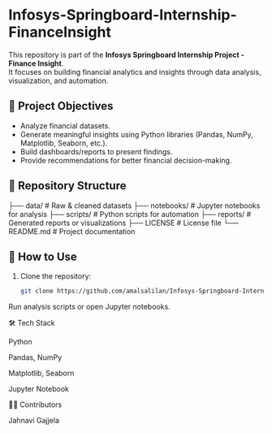 # Infosys-Springboard-Internship-FinanceInsight

This repository is part of the **Infosys Springboard Internship Project - Finance Insight**.  
It focuses on building financial analytics and insights through data analysis, visualization, and automation.

## 🚀 Project Objectives
- Analyze financial datasets.
- Generate meaningful insights using Python libraries (Pandas, NumPy, Matplotlib, Seaborn, etc.).
- Build dashboards/reports to present findings.
- Provide recommendations for better financial decision-making.

## 📂 Repository Structure
├── data/ # Raw & cleaned datasets
├── notebooks/ # Jupyter notebooks for analysis
├── scripts/ # Python scripts for automation
├── reports/ # Generated reports or visualizations
├── LICENSE # License file
└── README.md # Project documentation

## 🔧 How to Use
1. Clone the repository:
   ```bash
   git clone https://github.com/amalsalilan/Infosys-Springboard-Internship-FinanceInsight.git
Run analysis scripts or open Jupyter notebooks.

🛠️ Tech Stack

Python

Pandas, NumPy

Matplotlib, Seaborn

Jupyter Notebook

👩‍💻 Contributors

Jahnavi Gajjela

